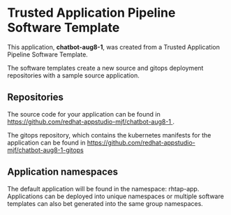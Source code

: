 # Trusted Application Pipeline Software Template

This application, **chatbot-aug8-1**, was created from a Trusted Application Pipeline Software Template.

The software templates create a new source and gitops deployment repositories with a sample source application. 

## Repositories

The source code for your application can be found in [https://github.com/redhat-appstudio-mjf/chatbot-aug8-1 ](https://github.com/redhat-appstudio-mjf/chatbot-aug8-1 ).
 
The gitops repository, which contains the kubernetes manifests for the application can be found in 
[https://github.com/redhat-appstudio-mjf/chatbot-aug8-1-gitops ](https://github.com/redhat-appstudio-mjf/chatbot-aug8-1-gitops ) 

## Application namespaces 

The default application will be found in the namespace: rhtap-app. Applications can be deployed into unique namespaces or multiple software templates can also bet generated into the same group namespaces.  
